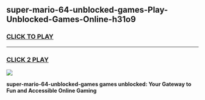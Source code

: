 
## super-mario-64-unblocked-games-Play-Unblocked-Games-Online-h31o9
<h3>
<a href="https://premium76.site?title=super-mario-64-unblocked-games&ref=24A">CLICK TO PLAY</a></h3>
<hr>

<h3>
<a href="https://premium76.site?title=super-mario-64-unblocked-games&ref=24A">CLICK 2 PLAY</a>
  
</h3>

<a href="https://premium76.site?title=super-mario-64-unblocked-games&ref=24A"><img src="https://clearcache.store/games.png"></a>


**super-mario-64-unblocked-games games unblocked: Your Gateway to Fun and Accessible Online Gaming**
